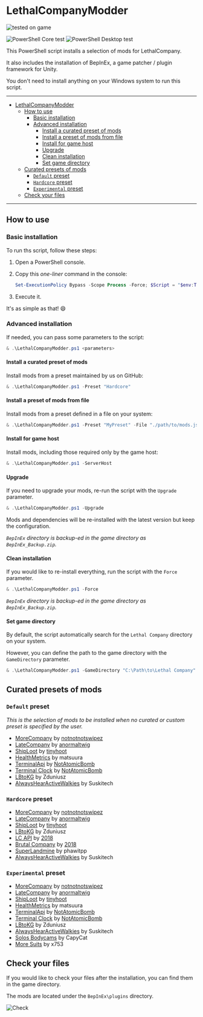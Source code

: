 # LethalCompanyModder

![tested on game](https://img.shields.io/badge/tested_on_game-version_55-informational?style=for-the-badge)

![PowerShell Core test](https://img.shields.io/badge/PowerShell_Core_7.4.3-passing-success)
![PowerShell Desktop test](https://img.shields.io/badge/PowerShell_Desktop-passing-success)

This PowerShell script installs a selection of mods for LethalCompany.

It also includes the installation of BepInEx, a game patcher / plugin framework for Unity.

You don't need to install anything on your Windows system to run this script.

---

- [LethalCompanyModder](#lethalcompanymodder)
  - [How to use](#how-to-use)
    - [Basic installation](#basic-installation)
    - [Advanced installation](#advanced-installation)
      - [Install a curated preset of mods](#install-a-curated-preset-of-mods)
      - [Install a preset of mods from file](#install-a-preset-of-mods-from-file)
      - [Install for game host](#install-for-game-host)
      - [Upgrade](#upgrade)
      - [Clean installation](#clean-installation)
      - [Set game directory](#set-game-directory)
  - [Curated presets of mods](#curated-presets-of-mods)
    - [`Default` preset](#default-preset)
    - [`Hardcore` preset](#hardcore-preset)
    - [`Experimental` preset](#experimental-preset)
  - [Check your files](#check-your-files)

---

## How to use

### Basic installation

To run ths script, follow these steps:

1. Open a PowerShell console.
2. Copy this _one-liner_ command in the console:

    ```powershell
    Set-ExecutionPolicy Bypass -Scope Process -Force; $Script = "$env:TEMP\LethalCompanyModder.ps1"; iwr "https://raw.githubusercontent.com/Indaclouds/LethalCompanyModder/main/LethalCompanyModder.ps1" -OutFile $Script; & $Script
    ```

3. Execute it.

It's as simple as that! 😄

### Advanced installation

If needed, you can pass some parameters to the script:

```powershell
& .\LethalCompanyModder.ps1 <parameters>
```

#### Install a curated preset of mods

Install mods from a preset maintained by us on GitHub:

```powershell
& .\LethalCompanyModder.ps1 -Preset "Hardcore"
```

#### Install a preset of mods from file

Install mods from a preset defined in a file on your system:

```powershell
& .\LethalCompanyModder.ps1 -Preset "MyPreset" -File "./path/to/mods.json"
```

#### Install for game host

Install mods, including those required only by the game host:

```powershell
& .\LethalCompanyModder.ps1 -ServerHost
```

#### Upgrade

If you need to upgrade your mods, re-run the script with the `Upgrade` parameter.

```powershell
& .\LethalCompanyModder.ps1 -Upgrade
```

Mods and dependencies will be re-installed with the latest version but keep the configuration.

_`BepInEx` directory is backup-ed in the game directory as `BepInEx_Backup.zip`._

#### Clean installation

If you would like to re-install everything, run the script with the `Force` parameter.

```powershell
& .\LethalCompanyModder.ps1 -Force
```

_`BepInEx` directory is backup-ed in the game directory as `BepInEx_Backup.zip`._

#### Set game directory

By default, the script automatically search for the `Lethal Company` directory on your system.

However, you can define the path to the game directory with the `GameDirectory` parameter.

```powershell
& .\LethalCompanyModder.ps1 -GameDirectory "C:\Path\to\Lethal Company"
```

## Curated presets of mods

### `Default` preset

_This is the selection of mods to be installed when no curated or custom preset is specified by the user._

- [MoreCompany](https://thunderstore.io/c/lethal-company/p/notnotnotswipez/MoreCompany/) by [notnotnotswipez](https://github.com/notnotnotswipez)
- [LateCompany](https://thunderstore.io/c/lethal-company/p/anormaltwig/LateCompany/) by [anormaltwig](https://github.com/ANormalTwig)
- [ShipLoot](https://thunderstore.io/c/lethal-company/p/tinyhoot/ShipLoot/) by [tinyhoot](https://github.com/tinyhoot)
- [HealthMetrics](https://thunderstore.io/c/lethal-company/p/matsuura/HealthMetrics/) by matsuura
- [TerminalApi](https://thunderstore.io/c/lethal-company/p/NotAtomicBomb/TerminalApi/) by [NotAtomicBomb](https://github.com/NotAtomicBomb)
- [Terminal Clock](https://thunderstore.io/c/lethal-company/p/NotAtomicBomb/Terminal_Clock/) by [NotAtomicBomb](https://github.com/NotAtomicBomb)
- [LBtoKG](https://thunderstore.io/c/lethal-company/p/Zduniusz/LBtoKG/) by Zduniusz
- [AlwaysHearActiveWalkies](https://thunderstore.io/c/lethal-company/p/Suskitech/AlwaysHearActiveWalkies/) by Suskitech

### `Hardcore` preset

- [MoreCompany](https://thunderstore.io/c/lethal-company/p/notnotnotswipez/MoreCompany/) by [notnotnotswipez](https://github.com/notnotnotswipez)
- [LateCompany](https://thunderstore.io/c/lethal-company/p/anormaltwig/LateCompany/) by [anormaltwig](https://github.com/ANormalTwig)
- [ShipLoot](https://thunderstore.io/c/lethal-company/p/tinyhoot/ShipLoot/) by [tinyhoot](https://github.com/tinyhoot)
- [LBtoKG](https://thunderstore.io/c/lethal-company/p/Zduniusz/LBtoKG/) by Zduniusz
- [LC API](https://thunderstore.io/c/lethal-company/p/2018/LC_API/) by [2018](https://github.com/u-2018)
- [Brutal Company](https://thunderstore.io/c/lethal-company/p/2018/Brutal_Company/) by [2018](https://github.com/u-2018)
- [SuperLandmine](https://thunderstore.io/c/lethal-company/p/phawitpp/SuperLandmine/) by phawitpp
- [AlwaysHearActiveWalkies](https://thunderstore.io/c/lethal-company/p/Suskitech/AlwaysHearActiveWalkies/) by Suskitech

### `Experimental` preset

- [MoreCompany](https://thunderstore.io/c/lethal-company/p/notnotnotswipez/MoreCompany/) by [notnotnotswipez](https://github.com/notnotnotswipez)
- [LateCompany](https://thunderstore.io/c/lethal-company/p/anormaltwig/LateCompany/) by [anormaltwig](https://github.com/ANormalTwig)
- [ShipLoot](https://thunderstore.io/c/lethal-company/p/tinyhoot/ShipLoot/) by [tinyhoot](https://github.com/tinyhoot)
- [HealthMetrics](https://thunderstore.io/c/lethal-company/p/matsuura/HealthMetrics/) by matsuura
- [TerminalApi](https://thunderstore.io/c/lethal-company/p/NotAtomicBomb/TerminalApi/) by [NotAtomicBomb](https://github.com/NotAtomicBomb)
- [Terminal Clock](https://thunderstore.io/c/lethal-company/p/NotAtomicBomb/Terminal_Clock/) by [NotAtomicBomb](https://github.com/NotAtomicBomb)
- [LBtoKG](https://thunderstore.io/c/lethal-company/p/Zduniusz/LBtoKG/) by Zduniusz
- [AlwaysHearActiveWalkies](https://thunderstore.io/c/lethal-company/p/Suskitech/AlwaysHearActiveWalkies/) by Suskitech
- [Solos Bodycams](https://thunderstore.io/c/lethal-company/p/CapyCat/Solos_Bodycams/) by CapyCat
- [More Suits](https://thunderstore.io/c/lethal-company/p/x753/More_Suits/) by x753

## Check your files

If you would like to check your files after the installation, you can find them in the game directory.

The mods are located under the `BepInEx\plugins` directory.

![Check](https://github.com/Indaclouds/LethalCompanyInstallMods/assets/66850779/207efa58-edda-4922-bb98-15d1679b2a9d)
